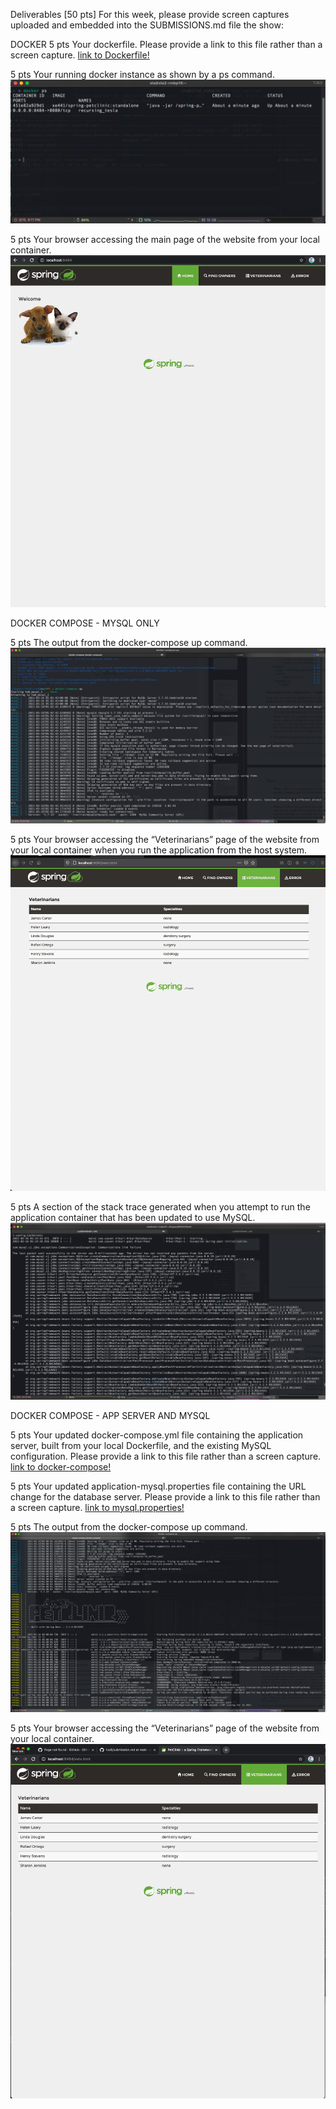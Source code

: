 Deliverables [50 pts]
For this week, please provide screen captures uploaded and embedded into the SUBMISSIONS.md
file the show:

DOCKER
5 pts Your dockerfile. Please provide a link to this file rather than a screen capture.
[link to Dockerfile!](https://github.com/sla7/hw8/blob/main/Dockerfile)

5 pts Your running docker instance as shown by a ps command.
![Screen Capture #2](images/dockerfile2.png)

5 pts Your browser accessing the main page of the website from your local container.
![Screen Capture #2](images/dockerfile3.png)

DOCKER COMPOSE - MYSQL ONLY

5 pts The output from the docker-compose up command.
![Screen Capture #2](images/mysql1.png)

5 pts Your browser accessing the “Veterinarians” page of the website from your local container when you run the application from the host system.
![Screen Capture #2](images/mysql2.png)

5 pts A section of the stack trace generated when you attempt to run the application
container that has been updated to use MySQL.
![Screen Capture #2](images/mysql3.png)

DOCKER COMPOSE - APP SERVER AND MYSQL

5 pts Your updated docker-compose.yml file containing the application server, built from
your local Dockerfile, and the existing MySQL configuration. Please provide a link
to this file rather than a screen capture. [link to docker-compose!](https://github.com/sla7/hw8/blob/main/docker-compose.yml)

5 pts Your updated application-mysql.properties file containing the URL change for
the database server. Please provide a link to this file rather than a screen capture.
[link to mysql.properties!](https://github.com/sla7/hw8/blob/main/application-mysql.properties)

5 pts The output from the docker-compose up command.
![Screen Capture #2](images/dockercompose1.png)

5 pts Your browser accessing the “Veterinarians” page of the website from your local container.
![Screen Capture #2](images/dockercompose2.png)
